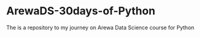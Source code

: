 # ArewaDS-30days-of-Python
The is a repository to my journey on Arewa Data Science course for Python 
